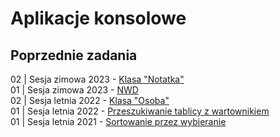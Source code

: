 # Aplikacje konsolowe

## Poprzednie zadania

02 | Sesja zimowa 2023 - [Klasa "Notatka"](../arkusze/2023-zima-wersja-2/#aplikacja-konsolowa)  
01 | Sesja zimowa 2023 - [NWD](../arkusze/2023-zima-wersja-1/#aplikacja-konsolowa)  
02 | Sesja letnia 2022 - [Klasa "Osoba"](../arkusze/2022-lato-wersja-2/#aplikacja-konsolowa)  
01 | Sesja letnia 2022 - [Przeszukiwanie tablicy z wartownikiem](../arkusze/2022-lato-wersja-1/#aplikacja-konsolowa)  
01 | Sesja letnia 2021 - [Sortowanie przez wybieranie](../arkusze/2021-lato-wersja-1/#aplikacja-konsolowa)  
